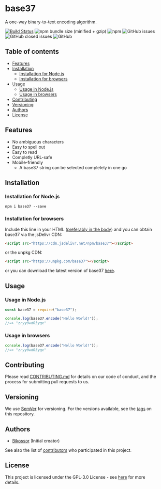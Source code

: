 # base37
A one-way binary-to-text encoding algorithm.

[![Build Status](https://travis-ci.org/Bikossor/base37.svg?branch=develop)](https://travis-ci.org/Bikossor/base37)
![npm bundle size (minified + gzip)](https://img.shields.io/bundlephobia/minzip/base37.svg)
![npm](https://img.shields.io/npm/dm/base37.svg)
![GitHub issues](https://img.shields.io/github/issues/bikossor/base37.svg)
![GitHub closed issues](https://img.shields.io/github/issues-closed/bikossor/base37.svg)
![GitHub](https://img.shields.io/github/license/bikossor/base37.svg)

## Table of contents
- [Features](#Features)
- [Installation](#Installation)
  - [Installation for Node.js](#Installation-for-Nodejs)
  - [Installation for browsers](#Installation-for-browsers)
- [Usage](#Usage)
  - [Usage in Node.js](#Usage-in-Nodejs)
  - [Usage in browsers](#Usage-in-browsers)
- [Contributing](#Contributing)
- [Versioning](#Versioning)
- [Authors](#Authors)
- [License](#License)

## Features

- No ambiguous characters
- Easy to spell out
- Easy to read
- Completly URL-safe
- Mobile-friendly
    - A base37 string can be selected completely in one go

## Installation
### Installation for Node.js
```
npm i base37 --save
```

### Installation for browsers
Include this line in your HTML ([preferably in the body](https://www.w3schools.com/js/js_whereto.asp)) and you can obtain base37 via the jsDelivr CDN:
```html
<script src="https://cdn.jsdelivr.net/npm/base37"></script>
```
or the unpkg CDN:
```html
<script src="https://unpkg.com/base37"></script>
```
or you can download the latest version of base37 [here](https://github.com/Bikossor/base37/releases/latest).

## Usage
### Usage in Node.js

```javascript
const base37 = require("base37");

console.log(base37.encode("Hello World!"));
//=> "zryy0wd03yqx"
```

### Usage in browsers
```javascript
console.log(base37.encode("Hello World!"));
//=> "zryy0wd03yqx"
```

## Contributing
Please read [CONTRIBUTING.md](https://gist.github.com/PurpleBooth/b24679402957c63ec426) for details on our code of conduct, and the process for submitting pull requests to us.

## Versioning
We use [SemVer](http://semver.org/) for versioning. For the versions available, see the [tags](https://github.com/bikossor/base37/tags) on this repository. 

## Authors
- [Bikossor](https://github.com/Bikossor) (Initial creator)

See also the list of [contributors](https://github.com/bikossor/base37/contributors) who participated in this project.

## License
This project is licensed under the GPL-3.0 License - see [here](LICENSE) for more details.